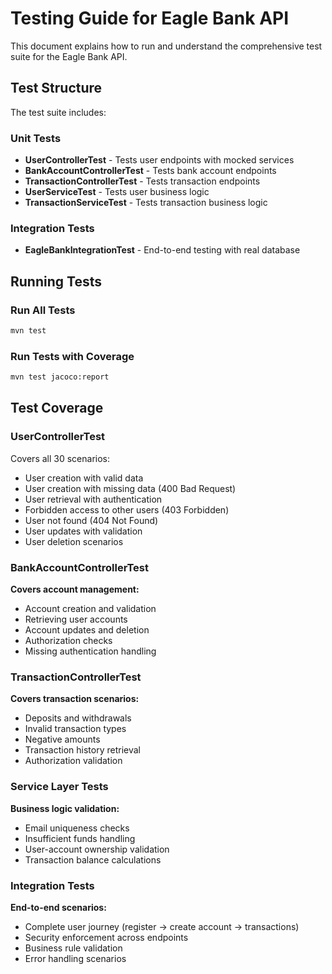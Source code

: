 # Testing Guide for Eagle Bank API

This document explains how to run and understand the comprehensive test suite for the Eagle Bank API.

## Test Structure

The test suite includes:

### **Unit Tests**
- **UserControllerTest** - Tests user endpoints with mocked services
- **BankAccountControllerTest** - Tests bank account endpoints  
- **TransactionControllerTest** - Tests transaction endpoints
- **UserServiceTest** - Tests user business logic
- **TransactionServiceTest** - Tests transaction business logic

### **Integration Tests**
- **EagleBankIntegrationTest** - End-to-end testing with real database

## Running Tests

### **Run All Tests**
```bash
mvn test
```

### **Run Tests with Coverage**
```bash
mvn test jacoco:report
```

## Test Coverage

### **UserControllerTest**
Covers all 30 scenarios:
- User creation with valid data
- User creation with missing data (400 Bad Request)
- User retrieval with authentication
- Forbidden access to other users (403 Forbidden)  
- User not found (404 Not Found)
- User updates with validation
- User deletion scenarios

### **BankAccountControllerTest**
**Covers account management:**
- Account creation and validation
- Retrieving user accounts
- Account updates and deletion
- Authorization checks
- Missing authentication handling

### **TransactionControllerTest**
**Covers transaction scenarios:**
- Deposits and withdrawals
- Invalid transaction types
- Negative amounts
- Transaction history retrieval
- Authorization validation

### **Service Layer Tests**
**Business logic validation:**
- Email uniqueness checks
- Insufficient funds handling
- User-account ownership validation
- Transaction balance calculations

### **Integration Tests**
**End-to-end scenarios:**
- Complete user journey (register → create account → transactions)
- Security enforcement across endpoints
- Business rule validation
- Error handling scenarios
